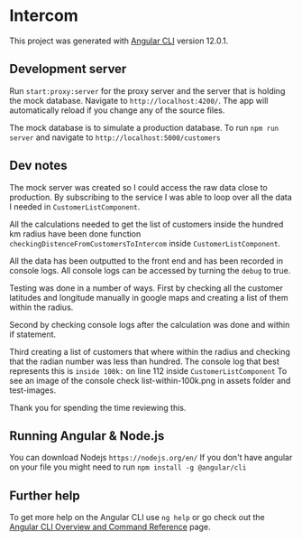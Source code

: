 # Intercom

This project was generated with [Angular CLI](https://github.com/angular/angular-cli) version 12.0.1.

## Development server

Run `start:proxy:server` for the proxy server and the server that is holding the mock database. Navigate to `http://localhost:4200/`. The app will automatically reload if you change any of the source files.

The mock database is to simulate a production database.
To run `npm run server` and navigate to `http://localhost:5000/customers`

## Dev notes

The mock server was created so I could access the raw data close to production.
By subscribing to the service I was able to loop over all the data I needed in `CustomerListComponent`.

All the calculations needed to get the list of customers inside the hundred km radius have been done function `checkingDistenceFromCustomersToIntercom` inside `CustomerListComponent`.

All the data has been outputted to the front end and has been recorded in console logs. All console logs can be accessed by turning the `debug` to true.

Testing was done in a number of ways.
First by checking all the customer latitudes and longitude manually in google maps and creating a list of them within the radius.<br/>

Second by checking console logs after the calculation was done and within if statement.<br/>

Third creating a list of customers that where within the radius and checking that the radian number was less than hundred. The console log that best represents this is `inside 100k:` on line 112 inside `CustomerListComponent`
To see an image of the console check list-within-100k.png in assets folder and test-images.

Thank you for spending the time reviewing this.

## Running Angular & Node.js

You can download Nodejs `https://nodejs.org/en/`
If you don't have angular on your file you might need to run `npm install -g @angular/cli`

## Further help

To get more help on the Angular CLI use `ng help` or go check out the [Angular CLI Overview and Command Reference](https://angular.io/cli) page.
